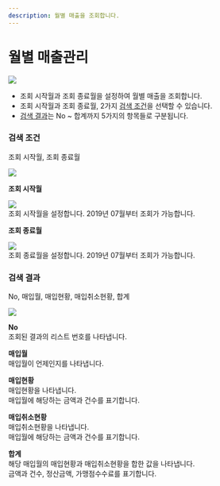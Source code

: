 ```yaml
---
description: 월별 매출을 조회합니다.
---
```


# 월별 매출관리

![](../.gitbook/assets/가맹점\_월별매출관리.jpeg)

* 조회 시작월과 조회 종료월을 설정하여 월별 매출을 조회합니다.
* 조회 시작월과 조회 종료월, 2가지 [검색 조건](undefined-3.md#undefined)을 선택할 수 있습니다.
* [검색 결과](undefined-3.md#undefined-1)는 No \~ 합계까지 5가지의 항목들로 구분됩니다.

### **검색 조건**

조회 시작월, 조회 종료월

![](../.gitbook/assets/가맹점\_월별매출관리\_검색조건.jpeg)

**조회 시작월**

![](../.gitbook/assets/가맹점\_월별매출관리\_조회시작월.jpeg)\
조회 시작월을 설정합니다. 2019년 07월부터 조회가 가능합니다.



**조회 종료월**

![](../.gitbook/assets/가맹점\_월별매출관리\_조회종료월.jpeg)\
조회 종료월을 설정합니다. 2019년 07월부터 조회가 가능합니다.













### **검색 결과**

No, 매입월, 매입현황, 매입취소현황, 합계

![](../.gitbook/assets/가맹점\_월별매출관리\_검색결과.jpeg)

**No**\
조회된 결과의 리스트 번호를 나타냅니다.



**매입월**\
매입월이 언제인지를 나타냅니다.



**매입현황**\
매입현황을 나타냅니다.\
매입월에 해당하는 금액과 건수를 표기합니다.



**매입취소현황**\
매입취소현황을 나타냅니다.\
매입월에 해당하는 금액과 건수를 표기합니다.



**합계**\
해당 매입월의 매입현황과 매입취소현황을 합한 값을 나타냅니다.\
금액과 건수, 정산금액, 가맹점수수료를 표기합니다.
